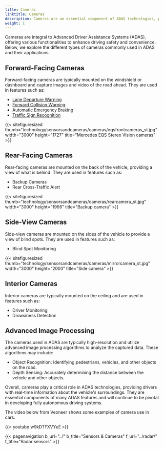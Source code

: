 ```yaml
---
title: Cameras
linktitle: Cameras
description: Cameras are an essential component of ADAS technologies, playing a crucial role in providing real-time information about the vehicle's surroundings.
weight: 1
---
```

<!-- markdownlint-disable MD033 -->

Cameras are integral to Advanced Driver Assistance Systems (ADAS), offering various functionalities to enhance driving safety and convenience. Below, we explore the different types of cameras commonly used in ADAS and their applications.

## Forward-Facing Cameras

Forward-facing cameras are typically mounted on the windshield or dashboard and capture images and video of the road ahead. They are used in features such as:

- [Lane Departure Warning](../../driverassistance/lanedeparturewarning/)
- [Forward Collision Warning](../../driverassistance/forwardcollisionwarning/)
- [Automatic Emergency Braking](../../driverassistance/automaticemergencybraking/)
- [Traffic Sign Recognition](../../driverassistance/trafficsignrecognition/)

{{< sitefiguresized thumb="technology/sensorsandcameras/cameras/eqsfrontcameras_st.jpg" width="3000" height="1727" title="Mercedes EQS Stereo Vision cameras" >}}

## Rear-Facing Cameras

Rear-facing cameras are mounted on the back of the vehicle, providing a view of what is behind. They are used in features such as:

- Backup Cameras
- Rear Cross-Traffic Alert

{{< sitefiguresized thumb="technology/sensorsandcameras/cameras/rearcamera_st.jpg" width="3000" height="1996" title="Backup camera" >}}

## Side-View Cameras

Side-view cameras are mounted on the sides of the vehicle to provide a view of blind spots. They are used in features such as:

- Blind Spot Monitoring

{{< sitefiguresized thumb="technology/sensorsandcameras/cameras/mirrorcamera_st.jpg" width="3000" height="2000" title="Side camera" >}}

## Interior Cameras

Interior cameras are typically mounted on the ceiling and are used in features such as:

- Driver Monitoring
- Drowsiness Detection

## Advanced Image Processing

The cameras used in ADAS are typically high-resolution and utilize advanced image processing algorithms to analyze the captured data. These algorithms may include:

- Object Recognition: Identifying pedestrians, vehicles, and other objects on the road.
- Depth Sensing: Accurately determining the distance between the vehicle and other objects.

Overall, cameras play a critical role in ADAS technologies, providing drivers with real-time information about the vehicle's surroundings. They are essential components of many ADAS features and will continue to be pivotal in developing fully autonomous driving systems.

The video below from Veoneer shows some examples of camera use in cars.

{{< youtube w9kDTFXVYuE >}}

{{< pagenavigation b_url="../" b_title="Sensors & Cameras" f_url="../radar/" f_title="Radar sensors" >}}